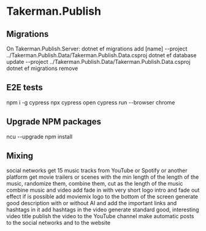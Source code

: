 # Takerman.Publish

## Migrations
On Takerman.Publish.Server:
dotnet ef migrations add [name] --project ../Takerman.Publish.Data/Takerman.Publish.Data.csproj
dotnet ef database update --project ../Takerman.Publish.Data/Takerman.Publish.Data.csproj
dotnet ef migrations remove

## E2E tests
npm i -g cypress
npx cypress open
cypress run --browser chrome

## Upgrade NPM packages
ncu --upgrade
npm install


## Mixing
social networks
get 15 music tracks from YouTube or Spotify or another platform
get movie trailers or scenes with the min length of the length of the music, randomize them, combine them, cut as the length of the music
combine music and video
add fade in with very short logo intro and fade out effect
if is possible add moviemix logo to the bottom of the screen
generate good description with or without AI and add the important links and hashtags in it
add hashtags in the video
generate standard good, interesting video title
publish the video to the YouTube channel
make automatic posts to the social networks and to the website
